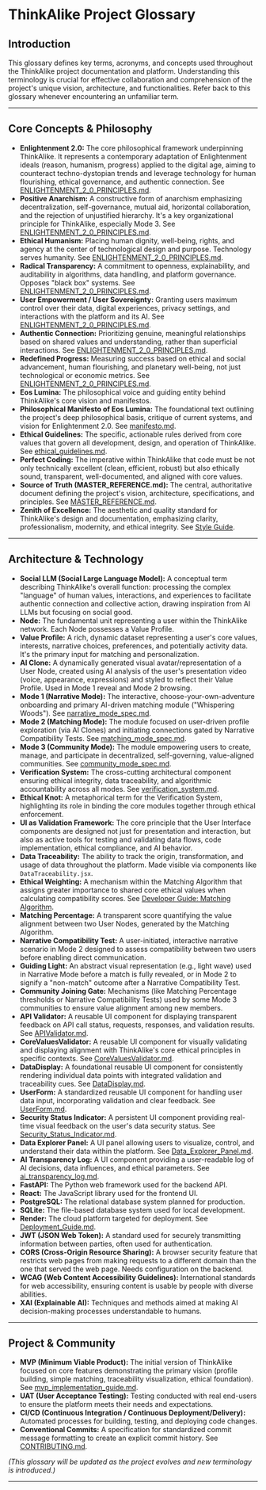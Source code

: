 # ThinkAlike Project Glossary

## Introduction

This glossary defines key terms, acronyms, and concepts used throughout the ThinkAlike project documentation and platform. Understanding this terminology is crucial for effective collaboration and comprehension of the project's unique vision, architecture, and functionalities. Refer back to this glossary whenever encountering an unfamiliar term.

---

## Core Concepts & Philosophy

*   **Enlightenment 2.0:** The core philosophical framework underpinning ThinkAlike. It represents a contemporary adaptation of Enlightenment ideals (reason, humanism, progress) applied to the digital age, aiming to counteract techno-dystopian trends and leverage technology for human flourishing, ethical governance, and authentic connection. See [ENLIGHTENMENT_2_0_PRINCIPLES.md](enlightenment_2_0/ENLIGHTENMENT_2_0_PRINCIPLES.md).
*   **Positive Anarchism:** A constructive form of anarchism emphasizing decentralization, self-governance, mutual aid, horizontal collaboration, and the rejection of unjustified hierarchy. It's a key organizational principle for ThinkAlike, especially Mode 3. See [ENLIGHTENMENT_2_0_PRINCIPLES.md](enlightenment_2_0/ENLIGHTENMENT_2_0_PRINCIPLES.md).
*   **Ethical Humanism:** Placing human dignity, well-being, rights, and agency at the center of technological design and purpose. Technology serves humanity. See [ENLIGHTENMENT_2_0_PRINCIPLES.md](enlightenment_2_0/ENLIGHTENMENT_2_0_PRINCIPLES.md).
*   **Radical Transparency:** A commitment to openness, explainability, and auditability in algorithms, data handling, and platform governance. Opposes "black box" systems. See [ENLIGHTENMENT_2_0_PRINCIPLES.md](enlightenment_2_0/ENLIGHTENMENT_2_0_PRINCIPLES.md).
*   **User Empowerment / User Sovereignty:** Granting users maximum control over their data, digital experiences, privacy settings, and interactions with the platform and its AI. See [ENLIGHTENMENT_2_0_PRINCIPLES.md](enlightenment_2_0/ENLIGHTENMENT_2_0_PRINCIPLES.md).
*   **Authentic Connection:** Prioritizing genuine, meaningful relationships based on shared values and understanding, rather than superficial interactions. See [ENLIGHTENMENT_2_0_PRINCIPLES.md](enlightenment_2_0/ENLIGHTENMENT_2_0_PRINCIPLES.md).
*   **Redefined Progress:** Measuring success based on ethical and social advancement, human flourishing, and planetary well-being, not just technological or economic metrics. See [ENLIGHTENMENT_2_0_PRINCIPLES.md](enlightenment_2_0/ENLIGHTENMENT_2_0_PRINCIPLES.md).
*   **Eos Lumina:** The philosophical voice and guiding entity behind ThinkAlike's core vision and manifestos.
*   **Philosophical Manifesto of Eos Lumina:** The foundational text outlining the project's deep philosophical basis, critique of current systems, and vision for Enlightenment 2.0. See [manifesto.md](manifesto/manifesto.md).
*   **Ethical Guidelines:** The specific, actionable rules derived from core values that govern all development, design, and operation of ThinkAlike. See [ethical_guidelines.md](ethics/ethical_guidelines/ethical_guidelines.md).
*   **Perfect Coding:** The imperative within ThinkAlike that code must be not only technically excellent (clean, efficient, robust) but also ethically sound, transparent, well-documented, and aligned with core values.
*   **Source of Truth (MASTER_REFERENCE.md):** The central, authoritative document defining the project's vision, architecture, specifications, and principles. See [MASTER_REFERENCE.md](master_reference/master_reference.md).
*   **Zenith of Excellence:** The aesthetic and quality standard for ThinkAlike's design and documentation, emphasizing clarity, professionalism, modernity, and ethical integrity. See [Style Guide](../../guides/developer_guides/style_guide.md).

---

## Architecture & Technology

*   **Social LLM (Social Large Language Model):** A conceptual term describing ThinkAlike's overall function: processing the complex "language" of human values, interactions, and experiences to facilitate authentic connection and collective action, drawing inspiration from AI LLMs but focusing on social good.
*   **Node:** The fundamental unit representing a user within the ThinkAlike network. Each Node possesses a Value Profile.
*   **Value Profile:** A rich, dynamic dataset representing a user's core values, interests, narrative choices, preferences, and potentially activity data. It's the primary input for matching and personalization.
*   **AI Clone:** A dynamically generated visual avatar/representation of a User Node, created using AI analysis of the user's presentation video (voice, appearance, expressions) and styled to reflect their Value Profile. Used in Mode 1 reveal and Mode 2 browsing.
*   **Mode 1 (Narrative Mode):** The interactive, choose-your-own-adventure onboarding and primary AI-driven matching module ("Whispering Woods"). See [narrative_mode_spec.md](../../architecture/modes/narrative_mode/narrative_mode_spec.md).
*   **Mode 2 (Matching Mode):** The module focused on user-driven profile exploration (via AI Clones) and initiating connections gated by Narrative Compatibility Tests. See [matching_mode_spec.md](../../architecture/modes/matching_mode/matching_mode_spec.md).
*   **Mode 3 (Community Mode):** The module empowering users to create, manage, and participate in decentralized, self-governing, value-aligned communities. See [community_mode_spec.md](../../architecture/modes/community_mode/community_mode_spec.md).
*   **Verification System:** The cross-cutting architectural component ensuring ethical integrity, data traceability, and algorithmic accountability across all modes. See [verification_system.md](../../architecture/verification_system/verification_system.md).
*   **Ethical Knot:** A metaphorical term for the Verification System, highlighting its role in binding the core modules together through ethical enforcement.
*   **UI as Validation Framework:** The core principle that the User Interface components are designed not just for presentation and interaction, but also as active tools for testing and validating data flows, code implementation, ethical compliance, and AI behavior.
*   **Data Traceability:** The ability to track the origin, transformation, and usage of data throughout the platform. Made visible via components like `DataTraceability.jsx`.
*   **Ethical Weighting:** A mechanism within the Matching Algorithm that assigns greater importance to shared core ethical values when calculating compatibility scores. See [Developer Guide: Matching Algorithm](../../guides/developer_guides/matching_algorithm_guide.md).
*   **Matching Percentage:** A transparent score quantifying the value alignment between two User Nodes, generated by the Matching Algorithm.
*   **Narrative Compatibility Test:** A user-initiated, interactive narrative scenario in Mode 2 designed to assess compatibility between two users before enabling direct communication.
*   **Guiding Light:** An abstract visual representation (e.g., light wave) used in Narrative Mode before a match is fully revealed, or in Mode 2 to signify a "non-match" outcome after a Narrative Compatibility Test.
*   **Community Joining Gate:** Mechanisms (like Matching Percentage thresholds or Narrative Compatibility Tests) used by some Mode 3 communities to ensure value alignment among new members.
*   **API Validator:** A reusable UI component for displaying transparent feedback on API call status, requests, responses, and validation results. See [APIValidator.md](../components/ui_components/APIValidator.md).
*   **CoreValuesValidator:** A reusable UI component for visually validating and displaying alignment with ThinkAlike's core ethical principles in specific contexts. See [CoreValuesValidator.md](../components/ui_components/CoreValuesValidator.md).
*   **DataDisplay:** A foundational reusable UI component for consistently rendering individual data points with integrated validation and traceability cues. See [DataDisplay.md](../components/ui_components/DataDisplay.md).
*   **UserForm:** A standardized reusable UI component for handling user data input, incorporating validation and clear feedback. See [UserForm.md](../components/ui_components/UserForm.md).
*   **Security Status Indicator:** A persistent UI component providing real-time visual feedback on the user's data security status. See [Security_Status_Indicator.md](../components/ui_components/Security_Status_Indicator.md).
*   **Data Explorer Panel:** A UI panel allowing users to visualize, control, and understand their data within the platform. See [Data_Explorer_Panel.md](../../guides/ui_component_specs/data_explorer_panel.md).
*   **AI Transparency Log:** A UI component providing a user-readable log of AI decisions, data influences, and ethical parameters. See [ai_transparency_log.md](../../guides/developer_guides/ai/ai_transparency_log.md).
*   **FastAPI:** The Python web framework used for the backend API.
*   **React:** The JavaScript library used for the frontend UI.
*   **PostgreSQL:** The relational database system planned for production.
*   **SQLite:** The file-based database system used for local development.
*   **Render:** The cloud platform targeted for deployment. See [Deployment_Guide.md](../../guides/implementation_guides/Deployment_Guide.md).
*   **JWT (JSON Web Token):** A standard used for securely transmitting information between parties, often used for authentication.
*   **CORS (Cross-Origin Resource Sharing):** A browser security feature that restricts web pages from making requests to a different domain than the one that served the web page. Needs configuration on the backend.
*   **WCAG (Web Content Accessibility Guidelines):** International standards for web accessibility, ensuring content is usable by people with diverse abilities.
*   **XAI (Explainable AI):** Techniques and methods aimed at making AI decision-making processes understandable to humans.

---

## Project & Community

*   **MVP (Minimum Viable Product):** The initial version of ThinkAlike focused on core features demonstrating the primary vision (profile building, simple matching, traceability visualization, ethical foundation). See [mvp_implementation_guide.md](../../guides/implementation_guides/mvp_implementation_guide.md).
*   **UAT (User Acceptance Testing):** Testing conducted with real end-users to ensure the platform meets their needs and expectations.
*   **CI/CD (Continuous Integration / Continuous Deployment/Delivery):** Automated processes for building, testing, and deploying code changes.
*   **Conventional Commits:** A specification for standardized commit message formatting to create an explicit commit history. See [CONTRIBUTING.md](../../core/contributing.md).

*(This glossary will be updated as the project evolves and new terminology is introduced.)*

---
